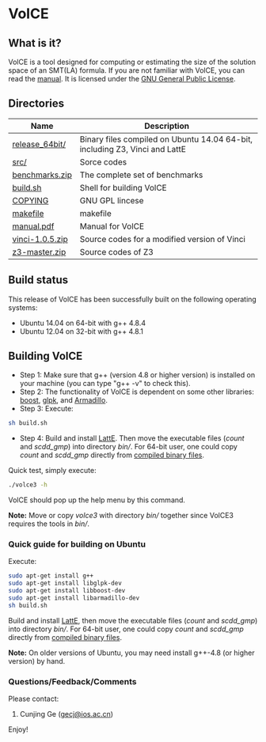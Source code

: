 # VolCE

## What is it?
VolCE is a tool designed for computing or estimating the size of the solution space of an SMT(LA) formula. If you are not familiar with VolCE, you can read the [manual](manual.pdf). It is licensed under the [GNU General Public License](COPYING).

## Directories
| Name           | Description   |
|  ------------- | ------------- |
| [release_64bit/](release_64bit/)	| Binary files compiled on Ubuntu 14.04 64-bit, including Z3, Vinci and LattE |
| [src/](src/) | Sorce codes |
| [benchmarks.zip](examples.zip) | The complete set of benchmarks |
| [build.sh](build.sh) | Shell for building VolCE |
| [COPYING](COPYING) | GNU GPL lincese |
| [makefile](makefile) | makefile |
| [manual.pdf](manual.pdf) | Manual for VolCE |
| [vinci-1.0.5.zip](vinci-1.0.5.zip) | Source codes for a modified version of Vinci |
| [z3-master.zip](z3-master.zip) | Source codes of Z3 |

## Build status
This release of VolCE has been successfully built on the following operating systems:
* Ubuntu 14.04 on 64-bit with g++ 4.8.4
* Ubuntu 12.04 on 32-bit with g++ 4.8.1

## Building VolCE
* Step 1: Make sure that g++ (version 4.8 or higher version) is installed on your machine (you can type "g++ -v" to check this).
* Step 2: The functionality of VolCE is dependent on some other libraries: [boost](http://www.boost.org/), [glpk](http://www.gnu.org/software/glpk/), and [Armadillo](http://arma.sourceforge.net/).
* Step 3: Execute:
```bash
sh build.sh
```
* Step 4: Build and install [LattE](https://www.math.ucdavis.edu/~latte/). Then move the executable files (*count* and *scdd\_gmp*) into directory *bin/*. For 64-bit user, one could copy *count* and *scdd\_gmp* directly from [compiled binary files](release_64bit/volce3_release_64bit.zip).

Quick test, simply execute:
```bash
./volce3 -h
```
VolCE should pop up the help menu by this command.

**Note:** Move or copy *volce3* with directory *bin/* together since VolCE3 requires the tools in *bin/*.

### Quick guide for building on Ubuntu

Execute:

```bash
sudo apt-get install g++
sudo apt-get install libglpk-dev
sudo apt-get install libboost-dev
sudo apt-get install libarmadillo-dev
sh build.sh
```

Build and install [LattE](https://www.math.ucdavis.edu/~latte/), then move the executable files (*count* and
*scdd\_gmp*) into directory *bin/*. For 64-bit user, one could copy *count* and *scdd\_gmp* directly from [compiled binary files](release_64bit/volce3_release_64bit.zip).

**Note:** On older versions of Ubuntu, you may need install g++-4.8 (or higher version) by hand.

### Questions/Feedback/Comments ###
Please contact:

  1. Cunjing Ge ([gecj@ios.ac.cn](mailto:gecj@ios.ac.cn))


Enjoy!



